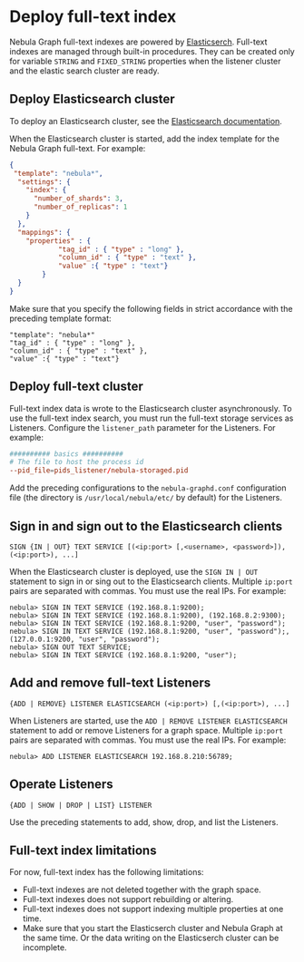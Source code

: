# Deploy full-text index

Nebula Graph full-text indexes are powered by [Elasticserch](https://en.wikipedia.org/wiki/Elasticsearch). Full-text indexes are managed through built-in procedures. They can be created only for variable `STRING` and `FIXED_STRING` properties when the listener cluster and the elastic search cluster are ready.

## Deploy Elasticsearch cluster

To deploy an Elasticsearch cluster, see the [Elasticsearch documentation](https://www.elastic.co/guide/en/cloud-on-k8s/current/k8s-deploy-elasticsearch.html).

When the Elasticsearch cluster is started, add the index template for the Nebula Graph full-text. For example:

```json
{
 "template": "nebula*",
  "settings": {
    "index": {
      "number_of_shards": 3,
      "number_of_replicas": 1
    }
  },
  "mappings": {
    "properties" : {
            "tag_id" : { "type" : "long" },
            "column_id" : { "type" : "text" },
            "value" :{ "type" : "text"}
        }
  }
}
```

Make sure that you specify the following fields in strict accordance with the preceding template format:

```text
"template": "nebula*"
"tag_id" : { "type" : "long" },
"column_id" : { "type" : "text" },
"value" :{ "type" : "text"}
```

## Deploy full-text cluster

Full-text index data is wrote to the Elasticsearch cluster asynchronously. To use the full-text index search, you must run the full-text storage services as Listeners. Configure the `listener_path` parameter for the Listeners. For example:

```conf
########## basics ##########
# The file to host the process id
--pid_file=pids_listener/nebula-storaged.pid
```

Add the preceding configurations to the `nebula-graphd.conf` configuration file (the directory is `/usr/local/nebula/etc/` by default) for the Listeners.

## Sign in and sign out to the Elasticsearch clients

```ngql
SIGN {IN | OUT} TEXT SERVICE [(<ip:port> [,<username>, <password>]), (<ip:port>), ...]
```

When the Elasticsearch cluster is deployed, use the `SIGN IN | OUT` statement to sign in or sing out to the Elasticsearch clients. Multiple `ip:port` pairs are separated with commas. You must use the real IPs. For example:

```ngql
nebula> SIGN IN TEXT SERVICE (192.168.8.1:9200);
nebula> SIGN IN TEXT SERVICE (192.168.8.1:9200), (192.168.8.2:9300);
nebula> SIGN IN TEXT SERVICE (192.168.8.1:9200, "user", "password");
nebula> SIGN IN TEXT SERVICE (192.168.8.1:9200, "user", "password");, (127.0.0.1:9200, "user", "password");
nebula> SIGN OUT TEXT SERVICE;
nebula> SIGN IN TEXT SERVICE (192.168.8.1:9200, "user");
```

## Add and remove full-text Listeners

```ngql
{ADD | REMOVE} LISTENER ELASTICSEARCH (<ip:port>) [,(<ip:port>), ...]
```

When Listeners are started, use the `ADD | REMOVE LISTENER ELASTICSEARCH` statement to add or remove Listeners for a graph space. Multiple `ip:port` pairs are separated with commas. You must use the real IPs. For example:

```ngql
nebula> ADD LISTENER ELASTICSEARCH 192.168.8.210:56789;
```

## Operate Listeners

```ngql
{ADD | SHOW | DROP | LIST} LISTENER
```

Use the preceding statements to add, show, drop, and list the Listeners.

## Full-text index limitations

For now, full-text index has the following limitations:

- Full-text indexes are not deleted together with the graph space.
- Full-text indexes does not support rebuilding or altering.
- Full-text indexes does not support indexing multiple properties at one time.
- Make sure that you start the Elasticserch cluster and Nebula Graph at the same time. Or the data writing on the Elasticserch cluster can be incomplete.
